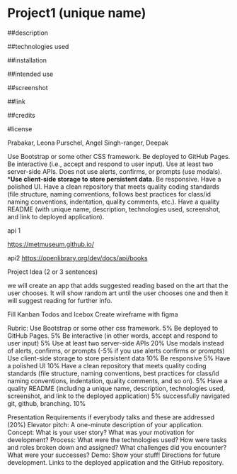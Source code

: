 # Project1 (unique name)

##description 

##technologies used

##installation

##intended use

##screenshot

##link

##credits

#license

Prabakar, Leona
Purschel, Angel
Singh-ranger, Deepak

Use Bootstrap or some other CSS framework.
Be deployed to GitHub Pages.
Be interactive (i.e., accept and respond to user input).
Use at least two server-side APIs.
Does not use alerts, confirms, or prompts (use modals).
***Use client-side storage to store persistent data.**
Be responsive.
Have a polished UI.
Have a clean repository that meets quality coding standards (file structure, naming conventions, follows best practices for class/id naming conventions, indentation, quality comments, etc.).
Have a quality README (with unique name, description, technologies used, screenshot, and link to deployed application).















api 1

https://metmuseum.github.io/

api2
https://openlibrary.org/dev/docs/api/books

Project Idea (2 or 3 sentences)

we will create an app that adds suggested reading based on the art that the user chooses. It will show random art until the user chooses one and then it will suggest reading for further info.

Fill Kanban Todos and Icebox
Create wireframe with figma


Rubric:
Use Bootstrap or some other css framework. 5%
Be deployed to GitHub Pages. 5%
Be interactive (in other words, accept and respond to user input) 5%
Use at least two server-side APIs 20%
Use modals instead of alerts, confirms, or prompts (-5% if you use alerts confirms or prompts)
Use client-side storage to store persistent data 10%
Be responsive 5%
Have a polished UI 10%
Have a clean repository that meets quality coding standards (file structure, naming conventions, best practices for class/id naming conventions, indentation, quality comments, and so on). 5%
Have a quality README (including a unique name, description, technologies used, screenshot, and link to the deployed application) 5%
successfully navigated git, github, branching. 10%

Presentation Requirements
if everybody talks and these are addressed (20%)
Elevator pitch: A one-minute description of your application.
Concept: What is your user story? What was your motivation for development?
Process: What were the technologies used? How were tasks and roles broken down and assigned? What challenges did you encounter? What were your successes?
Demo: Show your stuff!
Directions for future development.
Links to the deployed application and the GitHub repository.